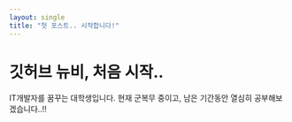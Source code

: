 ```yaml
---
layout: single
title: "첫 포스트.. 시작합니다!"
---
```


# 깃허브 뉴비, 처음 시작..

IT개발자를 꿈꾸는 대학생입니다. 현재 군복무 중이고, 남은 기간동안 열심히 공부해보겠습니다..!!
